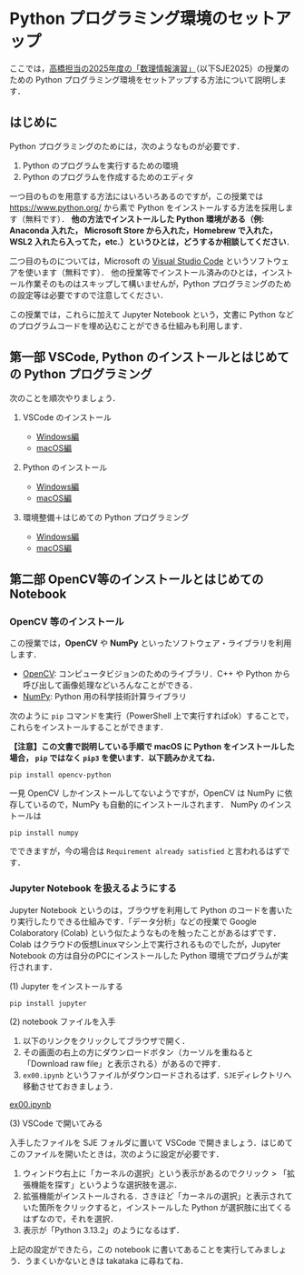 # Python プログラミング環境のセットアップ



ここでは，[高橋担当の2025年度の「数理情報演習」](https://www-tlab.math.ryukoku.ac.jp/wiki/?SJE/2025)（以下SJE2025）の授業のための Python プログラミング環境をセットアップする方法について説明します．

## はじめに

Python プログラミングのためには，次のようなものが必要です．

1. Python のプログラムを実行するための環境
1. Python のプログラムを作成するためのエディタ

一つ目のものを用意する方法にはいろいろあるのですが，この授業では https://www.python.org/ から素で Python をインストールする方法を採用します（無料です）． **他の方法でインストールした Python 環境がある（例: Anaconda 入れた， Microsoft Store から入れた，Homebrew で入れた，WSL2 入れたら入ってた，etc.）というひとは，どうするか相談してください**．

二つ目のものについては，Microsoft の [Visual Studio Code](https://code.visualstudio.com/) というソフトウェアを使います（無料です）． 他の授業等でインストール済みのひとは，インストール作業そのものはスキップして構いませんが，Python プログラミングのための設定等は必要ですので注意してください．

この授業では，これらに加えて Jupyter Notebook という，文書に Python などのプログラムコードを埋め込むことができる仕組みも利用します．

## 第一部 VSCode, Python のインストールとはじめての Python プログラミング

次のことを順次やりましょう．

1. VSCode のインストール
    - [Windows編](InstallVSCode_win.md)
    - [macOS編](InstallVSCode_mac.md)

1. Python のインストール
    - [Windows編](InstallPython_win.md) 
    - [macOS編](InstallPython_mac.md)

1. 環境整備＋はじめての Python プログラミング
    - [Windows編](mkdir_hoge_py_win.md) 
    - [macOS編](mkdir_hoge_py_mac.md)

## 第二部 OpenCV等のインストールとはじめての Notebook

### OpenCV 等のインストール

この授業では，**OpenCV** や **NumPy** といったソフトウェア・ライブラリを利用します．

- [OpenCV](https://opencv.org/): コンピュータビジョンのためのライブラリ．C++ や Python から呼び出して画像処理などいろんなことができる．
- [NumPy](https://numpy.org/): Python 用の科学技術計算ライブラリ

次のように `pip` コマンドを実行（PowerShell 上で実行すればok）することで，これらをインストールすることができます．

**【注意】この文書で説明している手順で macOS に Python をインストールした場合， `pip` ではなく `pip3` を使います．以下読みかえてね．**

```
pip install opencv-python
```

一見 OpenCV しかインストールしてないようですが，OpenCV は NumPy に依存しているので，NumPy も自動的にインストールされます．
NumPy のインストールは

```
pip install numpy
```

でできますが，今の場合は `Requirement already satisfied` と言われるはずです．

### Jupyter Notebook を扱えるようにする

Jupyter Notebook というのは，ブラウザを利用して Python のコードを書いたり実行したりできる仕組みです．「データ分析」などの授業で Google Colaboratory (Colab) という似たようなものを触ったことがあるはずです．Colab はクラウドの仮想Linuxマシン上で実行されるものでしたが，Jupyter Notebook の方は自分のPCにインストールした Python 環境でプログラムが実行されます．

(1) Jupyter をインストールする
```
pip install jupyter
```

(2) notebook ファイルを入手

1. 以下のリンクをクリックしてブラウザで開く．
1. その画面の右上の方にダウンロードボタン（カーソルを重ねると「Download raw file」と表示される）があるので押す．
1. `ex00.ipynb` というファイルがダウンロードされるはず．`SJE`ディレクトリへ移動させておきましょう．

[ex00.ipynb](../ex00.ipynb)

(3) VSCode で開いてみる

入手したファイルを SJE フォルダに置いて VSCode で開きましょう．はじめてこのファイルを開いたときは，次のように設定が必要です．

1. ウィンドウ右上に「カーネルの選択」という表示があるのでクリック > 「拡張機能を探す」というような選択肢を選ぶ．
1. 拡張機能がインストールされる．さきほど「カーネルの選択」と表示されていた箇所をクリックすると，インストールした Python が選択肢に出てくるはずなので，それを選択．
1. 表示が「Python 3.13.2」のようになるはず．

上記の設定ができたら，この notebook に書いてあることを実行してみましょう．うまくいかないときは takataka に尋ねてね．

